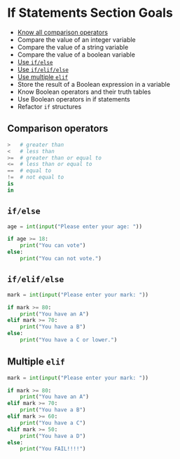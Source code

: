# If Statements Section Goals

- [Know all comparison operators](#comparison-operators)
- Compare the value of an integer variable
- Compare the value of a string variable
- Compare the value of a boolean variable
- [Use `if/else`](#ifelse)
- [Use `if/elif/else`](#ifelifelse)
- [Use multiple `elif`](#multiple-elif)
- Store the result of a Boolean expression in a variable
- Know Boolean operators and their truth tables
- Use Boolean operators in if statements
- Refactor `if` structures

## Comparison operators
```python
>   # greater than
<   # less than
>=  # greater than or equal to
<=  # less than or equal to
==  # equal to
!=  # not equal to
is
in
```

## `if/else`
```python
age = int(input("Please enter your age: "))

if age >= 18:
    print("You can vote")
else:
    print("You can not vote.")
```

## `if/elif/else`
```python
mark = int(input("Please enter your mark: "))

if mark >= 80:
    print("You have an A")
elif mark >= 70:
    print("You have a B")
else:
    print("You have a C or lower.")
```

## Multiple `elif`
```python
mark = int(input("Please enter your mark: "))

if mark >= 80:
    print("You have an A")
elif mark >= 70:
    print("You have a B")
elif mark >= 60:
    print("You have a C")
elif mark >= 50:
    print("You have a D")
else:
    print("You FAIL!!!!")
```